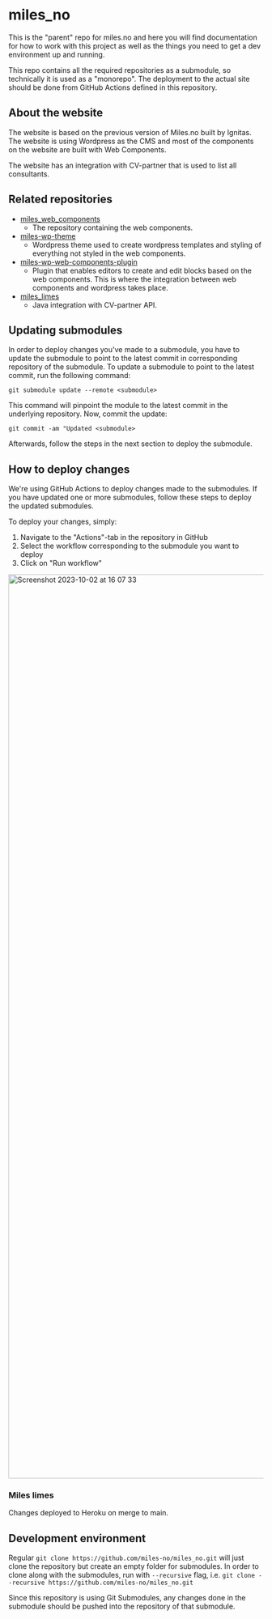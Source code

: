 # miles_no

This is the "parent" repo for miles.no and here you will find documentation for how to work with this project as well as the things you need to get a dev environment up and running.

This repo contains all the required repositories as a submodule, so technically it is used as a "monorepo". The deployment to the actual site should be done from GitHub Actions defined in this repository.

## About the website

The website is based on the previous version of Miles.no built by Ignitas. The website is using Wordpress as the CMS and most of the components on the website are built with Web Components.

The website has an integration with CV-partner that is used to list all consultants.

## Related repositories

- [miles_web_components](https://github.com/miles-no/miles_web_components)
  - The repository containing the web components.
- [miles-wp-theme](https://github.com/miles-no/miles-wp-theme)
  - Wordpress theme used to create wordpress templates and styling of everything not styled in the web components.
- [miles-wp-web-components-plugin](https://github.com/miles-no/miles-wp-web-components-plugin)
  - Plugin that enables editors to create and edit blocks based on the web components. This is where the integration between web components and wordpress takes place.
- [miles_limes](https://github.com/miles-no/miles_limes)
  - Java integration with CV-partner API.

## Updating submodules

In order to deploy changes you've made to a submodule, you have to update the submodule to point to the latest commit in corresponding repository of the submodule. To update a submodule to point to the latest commit, run the following command:

`git submodule update --remote <submodule>`

This command will pinpoint the module to the latest commit in the underlying repository. Now, commit the update:

`git commit -am "Updated <submodule>`

Afterwards, follow the steps in the next section to deploy the submodule.

## How to deploy changes

We're using GitHub Actions to deploy changes made to the submodules. If you have updated one or more submodules, follow these steps to deploy the updated submodules. 

To deploy your changes, simply:

1. Navigate to the "Actions"-tab in the repository in GitHub
2. Select the workflow corresponding to the submodule you want to deploy
3. Click on "Run workflow"
<img width="1787" alt="Screenshot 2023-10-02 at 16 07 33" src="https://github.com/miles-no/miles_no/assets/9723394/11d4ad30-ce8f-4ce0-81e1-6bb38f7966cb">

### Miles limes

Changes deployed to Heroku on merge to main.

## Development environment

Regular `git clone https://github.com/miles-no/miles_no.git` will just clone the repository but create an empty folder for submodules.
In order to clone along with the submodules, run with `--recursive` flag, i.e. `git clone --recursive https://github.com/miles-no/miles_no.git`

Since this repository is using Git Submodules, any changes done in the submodule should be pushed into the repository of that submodule.
